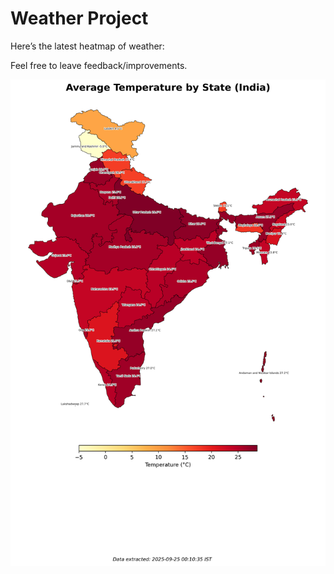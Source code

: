 # Weather Project

Here’s the latest heatmap of weather:

Feel free to leave feedback/improvements.

![India Heatmap](docs/assets/india_heatmap.png?v=D43B26)
